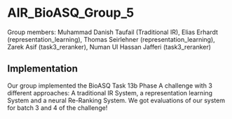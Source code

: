# AIR_BioASQ_Group_5
Group members: Muhammad Danish Taufail (Traditional IR), Elias Erhardt (representation_learning), Thomas Seirlehner (representation_learning), Zarek Asif (task3_reranker), Numan Ul Hassan Jafferi (task3_reranker)
## Implementation
Our group implemented the BioASQ Task 13b Phase A challenge with 3 different approaches: A traditional IR System, a representation learning System and a neural Re-Ranking System. We got evaluations of our system for batch 3 and 4 of the challenge!
